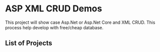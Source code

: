 # ASP XML CRUD Demos

This project will show case Asp.Net or Asp.Net Core and XML CRUD. This process help develop with free/cheap database.

## List of Projects